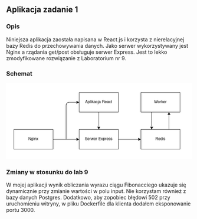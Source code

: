 ## Aplikacja zadanie 1

### Opis
Niniejsza aplikacja zaostała napisana w React.js
i korzysta z nierelacyjnej bazy Redis do przechowywania danych. Jako serwer wykorzystywany jest Nginx a rządania get/post obsługuje serwer Express. Jest to lekko zmodyfikowane rozwiązanie z Laboratorium nr 9.

### Schemat
![](public/schema.png?raw=true)

### Zmiany w stosunku do lab 9
W mojej aplikacji wynik obliczania wyrazu ciągu Fibonacciego ukazuje się dynamicznie przy zmianie wartości w polu input. Nie korzystam również z bazy danych Postgres. Dodatkowo, aby zopobiec błędowi 502 przy uruchomieniu witryny, w pliku Dockerfile dla klienta dodałem eksponowanie portu 3000. 